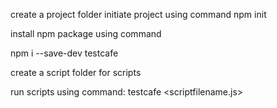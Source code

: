 create a project folder
initiate project using command
npm init

install npm package using command

npm i --save-dev <packagename> testcafe

create a script folder for scripts

run scripts using command:
testcafe <browsername> <scriptfilename.js>